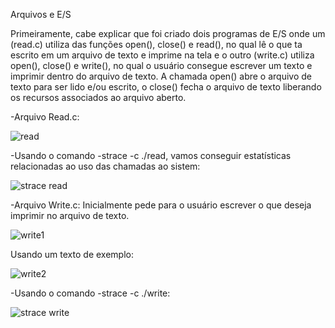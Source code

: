
Arquivos e E/S



 Primeiramente, cabe explicar que foi criado dois programas de E/S onde um (read.c) utiliza das funções open(), close() e read(), no qual lê o que ta escrito em um arquivo de texto e imprime na tela e o outro (write.c) 
utiliza open(), close() e write(), no qual o usuário consegue escrever um texto e imprimir dentro do arquivo de texto. A chamada open() abre o arquivo de texto para ser lido e/ou escrito, o close() fecha o arquivo de texto
liberando os recursos associados ao arquivo aberto.

        
-Arquivo Read.c:

![read](https://github.com/user-attachments/assets/732edeac-cf66-443d-9775-a7f31a9c83ee)
 

-Usando o comando -strace -c ./read, vamos conseguir estatísticas relacionadas ao uso das chamadas ao sistem:

 ![strace read](https://github.com/user-attachments/assets/f5e4214f-0cd0-4b2f-b228-f4f0a0c37af1)


 -Arquivo Write.c: Inicialmente pede para o usuário escrever o que deseja imprimir no arquivo de texto.
 
 ![write1](https://github.com/user-attachments/assets/b12ed9d1-8cd5-47f0-adbf-555f0f6b16ec)


  Usando um texto de exemplo:

  ![write2](https://github.com/user-attachments/assets/de884c4f-4ea5-48c2-88ba-426c46e5b8cc)

  


-Usando o comando -strace -c ./write:

 ![strace write](https://github.com/user-attachments/assets/568cfaf3-1038-4b6f-99c4-dec48158a1f8)






 

 

   
    


